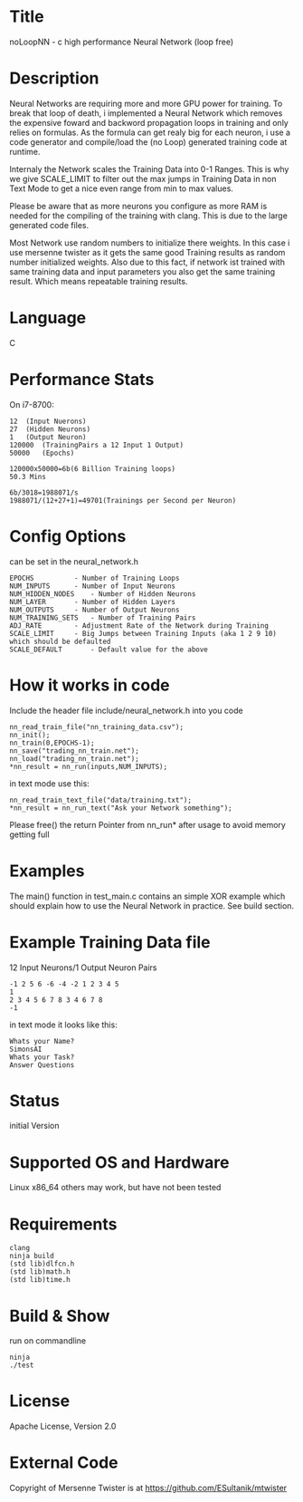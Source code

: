 # Title
noLoopNN - c high performance Neural Network (loop free)

# Description

Neural Networks are requiring more and more GPU power for training. 
To break that loop of death, i implemented a Neural Network which removes
the expensive foward and backword propagation loops in training and only 
relies on formulas. As the formula can get realy big for each neuron, i
use a code generator and compile/load the (no Loop) generated training code
at runtime.

Internaly the Network scales the Training Data into 0-1 Ranges. This is why
we give SCALE_LIMIT to filter out the max jumps in Training Data in non Text Mode
to get a nice even range from min to max values.

Please be aware that as more neurons you configure as more RAM is needed for the
compiling of the training with clang. This is due to the large generated code files.

Most Network use random numbers to initialize there weights. In this case i use
mersenne twister as it gets the same good Training results as random number initialized
weights. Also due to this fact, if network ist trained with same training data and 
input parameters you also get the same training result. Which means repeatable training
results.

# Language

C

# Performance Stats

On i7-8700:

```
12 	(Input Nuerons)
27 	(Hidden Neurons)
1  	(Output Neuron)
120000  (TrainingPairs a 12 Input 1 Output)
50000	(Epochs)

120000x50000=6b(6 Billion Training loops)
50.3 Mins

6b/3018=1988071/s
1988071/(12+27+1)=49701(Trainings per Second per Neuron)
```

# Config Options

can be set in the neural_network.h
```
EPOCHS			- Number of Training Loops
NUM_INPUTS		- Number of Input Neurons
NUM_HIDDEN_NODES	- Number of Hidden Neurons
NUM_LAYER		- Number of Hidden Layers
NUM_OUTPUTS		- Number of Output Neurons
NUM_TRAINING_SETS	- Number of Training Pairs
ADJ_RATE		- Adjustment Rate of the Network during Training
SCALE_LIMIT		- Big Jumps between Training Inputs (aka 1 2 9 10) which should be defaulted 
SCALE_DEFAULT		- Default value for the above
```

# How it works in code

Include the header file include/neural_network.h into you code

```
nn_read_train_file("nn_training_data.csv");
nn_init();
nn_train(0,EPOCHS-1);
nn_save("trading_nn_train.net");
nn_load("trading_nn_train.net");
*nn_result = nn_run(inputs,NUM_INPUTS);
```

in text mode use this:
```
nn_read_train_text_file("data/training.txt");
*nn_result = nn_run_text("Ask your Network something");
```

Please free() the return Pointer from nn_run* after usage to avoid memory getting full

# Examples

The main() function in test_main.c contains an simple XOR example 
which should explain how to use the Neural Network in practice.
See build section.

# Example Training Data file

12 Input Neurons/1 Output Neuron Pairs

```
-1 2 5 6 -6 -4 -2 1 2 3 4 5
1
2 3 4 5 6 7 8 3 4 6 7 8
-1
```

in text mode it looks like this:
```
Whats your Name?
SimonsAI
Whats your Task?
Answer Questions
```

# Status

initial Version

# Supported OS and Hardware

Linux x86_64
others may work, but have not been tested

# Requirements

```
clang
ninja build
(std lib)dlfcn.h
(std lib)math.h
(std lib)time.h
```

# Build & Show

run on commandline

```
ninja
./test
```

# License

Apache License, Version 2.0

# External Code

Copyright of Mersenne Twister is at https://github.com/ESultanik/mtwister
